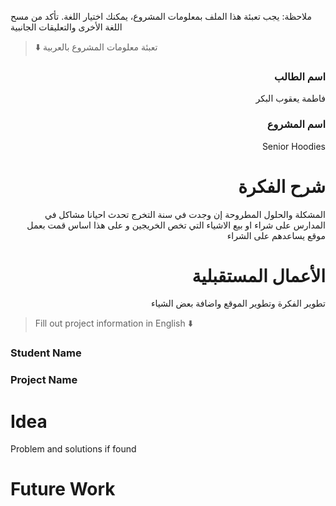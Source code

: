 
ملاحظة: يجب تعبئة هذا الملف بمعلومات المشروع، يمكنك اختيار اللغة. تأكد من مسح اللغة الأخرى والتعليقات الجانبية 
> ⬇️ تعبئة معلومات المشروع بالعربية  



<div dir="rtl">
  
### اسم الطالب
فاطمة يعقوب البكر
### اسم المشروع
Senior Hoodies

# شرح الفكرة
المشكلة والحلول المطروحة إن وجدت
في سنة التخرج تحدث احيانا مشاكل في المدارس على شراء او بيع الاشياء التي تخص الخريجين و على هذا اساس قمت بعمل موقع يساعدهم على الشراء
# الأعمال المستقبلية
تطوير الفكرة وتطوير الموقع واضافة بعض الشياء 

</div>

> Fill out project information in English ⬇️
### Student Name


### Project Name

# Idea
Problem and solutions if found 


# Future Work 


